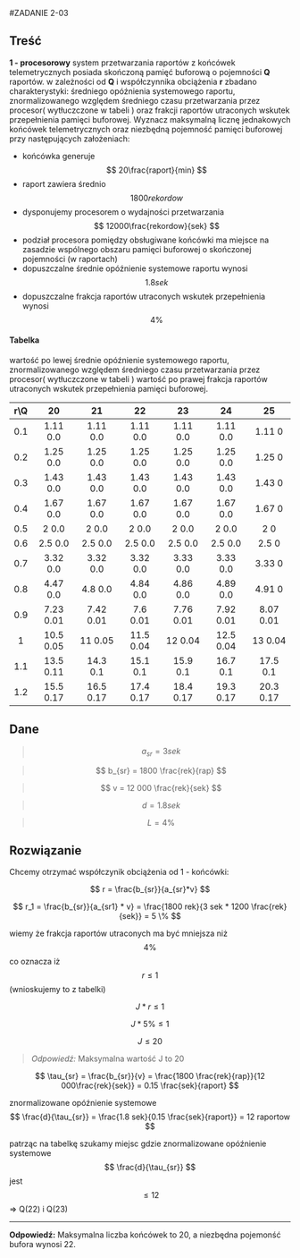 #ZADANIE 2-03

## Treść

**1 - procesorowy** system przetwarzania raportów z końcówek telemetrycznych posiada skończoną pamięć buforową o pojemności **Q** raportów.
w zależności od **Q** i współczynnika obciążenia **r** zbadano charakterystyki:
średniego opóźnienia systemowego raportu, znormalizowanego względem średniego czasu przetwarzania przez procesor( wytłuczczone w tabeli )
oraz frakcji raportów utraconych wskutek przepełnienia pamięci buforowej.
Wyznacz maksymalną licznę jednakowych końcówek telemetrycznych oraz niezbędną pojemność pamięci buforowej przy następujących założeniach:
* końcówka generuje $$ 20\frac{raport}{min} $$
* raport zawiera średnio $$ 1800  rekordow $$
* dysponujemy procesorem o wydajności przetwarzania  $$ 12000\frac{rekordow}{sek} $$
* podział procesora pomiędzy obsługiwane końcówki ma miejsce na zasadzie wspólnego obszaru pamięci buforowej o skończonej pojemności (w raportach)
* dopuszczalne średnie opóźnienie systemowe raportu wynosi $$ 1.8 sek $$
* dopuszczalne frakcja raportów utraconych wskutek przepełnienia wynosi $$ 4 \% $$

#### Tabelka 

wartość po lewej średnie opóźnienie systemowego raportu, znormalizowanego względem średniego czasu przetwarzania przez procesor( wytłuczczone w tabeli )
wartość po prawej frakcja raportów utraconych wskutek przepełnienia pamięci buforowej.

| r\Q       |     20    |     21    |     22    |     23    |     24    |     25    |
|:---------:|:---------:|:---------:|:---------:|:---------:|:---------:|:---------:|
| 0.1       | 1.11 0.0  | 1.11 0.0  | 1.11 0.0  | 1.11  0.0 | 1.11  0.0 | 1.11    0 | 
| 0.2       | 1.25 0.0  | 1.25 0.0  | 1.25 0.0  | 1.25  0.0 | 1.25  0.0 | 1.25    0 |
| 0.3       | 1.43 0.0  | 1.43 0.0  | 1.43 0.0  | 1.43  0.0 | 1.43  0.0 | 1.43    0 |
| 0.4       | 1.67 0.0  | 1.67 0.0  | 1.67 0.0  | 1.67  0.0 | 1.67  0.0 | 1.67    0 |
| 0.5       | 2    0.0  | 2    0.0  | 2    0.0  | 2     0.0 | 2     0.0 | 2       0 |
| 0.6       | 2.5  0.0  | 2.5  0.0  | 2.5  0.0  | 2.5   0.0 | 2.5   0.0 | 2.5     0 |
| 0.7       | 3.32 0.0  | 3.32 0.0  | 3.32 0.0  | 3.33  0.0 | 3.33  0.0 | 3.33    0 |
| 0.8       | 4.47 0.0  | 4.8  0.0  | 4.84 0.0  | 4.86  0.0 | 4.89  0.0 | 4.91    0 |
| 0.9       | 7.23 0.01 | 7.42 0.01 | 7.6  0.01 | 7.76  0.01| 7.92  0.01| 8.07 0.01 |
| 1         | 10.5 0.05 | 11   0.05 | 11.5 0.04 | 12    0.04| 12.5  0.04| 13   0.04 |
| 1.1       | 13.5 0.11 | 14.3 0.1  | 15.1 0.1  | 15.9  0.1 | 16.7  0.1 | 17.5  0.1 |
| 1.2       | 15.5 0.17 | 16.5 0.17 | 17.4 0.17 | 18.4  0.17| 19.3  0.17| 20.3 0.17 |

## Dane

> $$ a_{sr} = 3 sek $$

> $$ b_{sr} = 1800 \frac{rek}{rap} $$

> $$ v = 12 000 \frac{rek}{sek} $$

> $$ d = 1.8 sek $$

> $$ L = 4 \% $$

## Rozwiązanie

Chcemy otrzymać współczynik obciążenia od 1 - końcówki:

$$ r = \frac{b_{sr}}{a_{sr}*v} $$

$$ r_1 =  \frac{b_{sr}}{a_{sr1} * v} = \frac{1800 rek}{3 sek * 1200 \frac{rek}{sek}} = 5 \% $$

wiemy że frakcja raportów utraconych ma być mniejsza niż $$ 4 \% $$ co oznacza iż $$ r \leq 1 $$ (wnioskujemy to z tabelki)

$$ J * r \leq 1 $$ 

$$ J * 5 \% \leq 1 $$ 

$$ J \leq 20 $$

> *Odpowiedź:* Maksymalna wartość J to 20

$$ \tau_{sr} = \frac{b_{sr}}{v} = \frac{1800 \frac{rek}{rap}}{12 000\frac{rek}{sek}} = 0.15 \frac{sek}{raport} $$

znormalizowane opóźnienie systemowe $$ \frac{d}{\tau_{sr}} = \frac{1.8 sek}{0.15 \frac{sek}{raport}} = 12 raportow $$ 

patrząc na tabelkę szukamy miejsc gdzie znormalizowane opóźnienie systemowe $$ \frac{d}{\tau_{sr}} $$ jest $$ \leq 12 $$ => Q(22) i Q(23)

----
**Odpowiedź:** Maksymalna liczba końcówek to 20, a niezbędna pojemonść bufora wynosi 22. 


 


 



